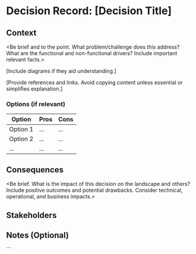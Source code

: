 # Decision Record: [Decision Title]

## Context

<Be brief and to the point. What problem/challenge does this address? What are the functional and non-functional drivers? Include important relevant facts.>

[Include diagrams if they aid understanding.]

[Provide references and links. Avoid copying content unless essential or simplifies explanation.]

### Options (if relevant)

| Option | Pros | Cons |
|---|---|---|
| Option 1 | ... | ... |
| Option 2 | ... | ... |
| ... | ... | ... |

## Consequences

<Be brief. What is the impact of this decision on the landscape and others?  Include positive outcomes and potential drawbacks. Consider technical, operational, and business impacts.>

## Stakeholders

<List directly impacted parties.>


## Notes (Optional)

<Add any necessary additional notes.>
```
